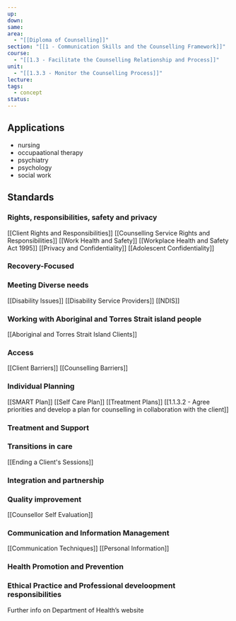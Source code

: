 ```yaml
---
up: 
down: 
same: 
area:
  - "[[Diploma of Counselling]]"
section: "[[1 - Communication Skills and the Counselling Framework]]"
course:
  - "[[1.3 - Facilitate the Counselling Relationship and Process]]"
unit:
  - "[[1.3.3 - Monitor the Counselling Process]]"
lecture: 
tags:
  - concept
status:
---
```

## Applications
- nursing
- occupaational therapy
- psychiatry
- psychology
- social work

## Standards

### Rights, responsibilities, safety and privacy
[[Client Rights and Responsibilities]]
[[Counselling Service Rights and Responsibilities]]
[[Work Health and Safety]]
[[Workplace Health and Safety Act 1995]]
[[Privacy and Confidentiality]]
[[Adolescent Confidentiality]]

### Recovery-Focused

### Meeting Diverse needs
[[Disability Issues]]
[[Disability Service Providers]]
[[NDIS]]

### Working with Aboriginal and Torres Strait island people
[[Aboriginal and Torres Strait Island Clients]]

### Access
[[Client Barriers]]
[[Counselling Barriers]]

### Individual Planning
[[SMART Plan]]
[[Self Care Plan]]
[[Treatment Plans]]
[[1.1.3.2 - Agree priorities and develop a plan for counselling in collaboration with the client]]

### Treatment and Support

### Transitions in care
[[Ending a Client's Sessions]]

### Integration and partnership


### Quality improvement
[[Counsellor Self Evaluation]]


### Communication and Information Management
[[Communication Techniques]]
[[Personal Information]]

### Health Promotion and Prevention


### Ethical Practice and Professional develoopment responsibilities


Further info on Department of Health’s website

